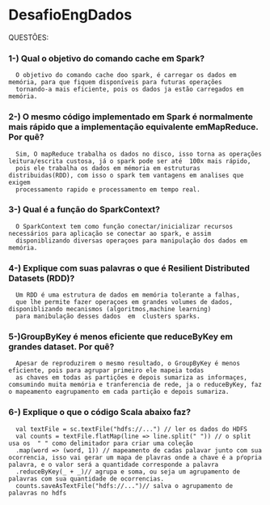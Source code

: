 # DesafioEngDados

QUESTÔES:

### 1-) Qual o objetivo do comando cache em Spark?

      O objetivo do comando cache doo spark, é carregar os dados em memória, para que fiquem disponíveis para futuras operações
      tornando-a mais eficiente, pois os dados ja estão carregados em memória.


### 2-) O mesmo código implementado em Spark é normalmente mais rápido que a implementação equivalente emMapReduce. Por quê?

      Sim, O mapReduce trabalha os dados no disco, isso torna as operações leitura/escrita custosa, já o spark pode ser até  100x mais rápido,
      pois ele trabalha os dados em mémoria em estruturas distribuidas(RDD), com isso o spark tem vantagens em analises que exigem 
      processamento rapido e processamento em tempo real.

### 3-) Qual é a função do SparkContext?

      O SparkContext tem como função conectar/inicializar recursos necessários para aplicação se conectar ao spark, e assim 
      disponiblizando diversas operaçoes para manipulação dos dados em memória. 

### 4-) Explique com suas palavras o que é Resilient Distributed Datasets (RDD)?

      Um RDD é uma estrutura de dados em memória tolerante a falhas,
      que lhe permite fazer operaçoes em grandes volumes de dados, disponiblizando mecanismos (algoritmos,machine learning)
      para manibulação desses dados  em  clusters sparks. 

### 5-)GroupByKey é menos eficiente que reduceByKey em grandes dataset. Por quê?

      Apesar de reproduzirem o mesmo resultado, o GroupByKey é menos eficiente, pois para agrupar primeiro ele mapeia todas 
      as chaves em todas as partições e depois sumariza as informaçes, comsumindo muita memória e tranferencia de rede, ja o reduceByKey, faz  o mapeamento eagrupamento em cada partição e depois sumariza.  

### 6-) Explique o que o código Scala abaixo faz?

      val textFile = sc.textFile("hdfs://...") // ler os dados do HDFS
      val counts = textFile.flatMap(line => line.split(" ")) // o split usa os  " " como delimitador para criar uma coleção
      .map(word => (word, 1)) // mapeamento de cadas palavar junto com sua ocorrencia, isso vai gerar um mapa de plavras onde a chave é a pŕopria palavra, e o valor será a quantidade corresponde a palavra
      .reduceByKey(_ + _)// agrupa e soma, ou seja um agrupamento de palavras com sua quantidade de ocorrencias.
      counts.saveAsTextFile("hdfs://...")// salva o agrupamento de palavras no hdfs
